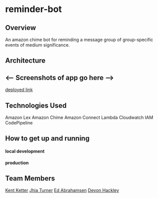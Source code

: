 # reminder-bot
## Overview
An amazon chime bot for reminding a message group of group-specific events of medium significance.

## Architecture

## <-- Screenshots of app go here -->

[deployed link](https://github.com/teamnotabot/reminder-bot)

## Technologies Used
Amazon Lex
Amazon Chime
Amazon Connect
Lambda
Cloudwatch
IAM
CodePipeline


## How to get up and running

#### local development


#### production


## Team Members
[Kent Ketter](https://github.com/KKetter)
[Jhia Turner](https://github.com/jhimitu)
[Ed Abrahamsen](https://github.com/esa2)
[Devon Hackley](https://github.com/devonhackley)
